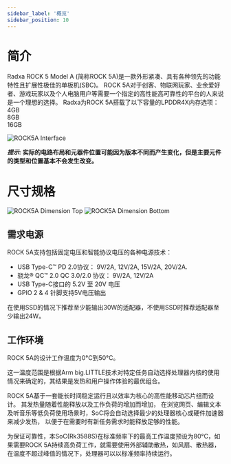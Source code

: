 ```yaml
---
sidebar_label: '概览'
sidebar_position: 10
---
```


# 简介

Radxa ROCK 5 Model A (简称ROCK 5A)是一款外形紧凑、具有各种领先的功能特性且扩展性极佳的单板机(SBC)。
ROCK 5A对于创客、物联网玩家、业余爱好者、游戏玩家以及个人电脑用户等需要一个指定的高性能高可靠性的平台的人来说是一个理想的选择。 
Radxa为ROCK 5A搭载了以下容量的LPDDR4X内存选项：  
4GB  
8GB  
16GB  

![ROCK5A Interface](/img/rock5a/rock5a_interfaces.webp)

**_提示:_ 实际的电路布局和元器件位置可能因为版本不同而产生变化，但是主要元件的类型和位置基本不会发生改变。**

# 尺寸规格

![ROCK5A Dimension Top](/img/rock5a/rock5a-dimension-top.webp)
![ROCK5A Dimension Bottom](/img/rock5a/rock5a-dimension-bottom.webp)

## 需求电源

ROCK 5A支持包括固定电压和智能协议电压的各种电源技术：  

- USB Type-C™ PD 2.0协议： 9V/2A, 12V/2A, 15V/2A, 20V/2A.
- 骁龙® QC™ 2.0 QC 3.0/2.0 协议： 9V/2A, 12V/2A
- USB Type-C接口的 5.2V 至 20V 电压
- GPIO 2 & 4 针脚支持5V电压输出

在使用SSD的情况下推荐至少能输出30W的适配器，不使用SSD时推荐适配器至少输出24W。

## 工作环境

ROCK 5A的设计工作温度为0°C到50°C。  

这一温度范围是根据Arm big.LITTLE技术对特定任务自动选择处理器内核的使用情况来确定的，其结果是发热和用户操作体验的最优组合。  

ROCK 5A基于一套能长时间稳定运行且以效率为核心的高性能移动芯片组而设计。 其发热量随着性能释放以及工作负荷的增加而增加， 
在浏览网页、编辑文本及听音乐等低负荷使用场景时，SoC将会自动选择最少的处理器核心或硬件加速器来减少发热， 以便于在需要时有新任务需求时能释放足够的性能。 

为保证可靠性，本SoC(Rk3588S)在标准频率下的最高工作温度预设为80°C，如果需要ROCK 5A持续高负荷工作，就需要使用外部辅助散热，如风扇、散热器，在温度不超过峰值的情况下，处理器可以以标准频率持续运行。  
